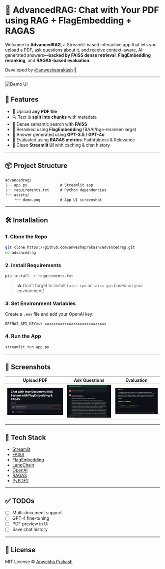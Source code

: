 # 🧠 AdvancedRAG: Chat with Your PDF using RAG + FlagEmbedding + RAGAS

Welcome to **AdvancedRAG**, a Streamlit-based interactive app that lets you upload a PDF, ask questions about it, and receive context-aware, AI-generated answers—**backed by FAISS dense retrieval**, **FlagEmbedding reranking**, and **RAGAS-based evaluation**.

Developed by [@anweshaprakash](https://github.com/anweshaprakash) 💜

---

![Demo UI](https://www.loom.com/share/100de667e0794e35be1234f2efe05450?sid=2cec7e66-f0e2-4fbe-abeb-7cb27d201c2a)

## 🚀 Features

- 📄 Upload **any PDF file**
- 🔍 Text is **split into chunks** with metadata
- 🔗 Dense semantic search with **FAISS**
- 🎯 Reranked using **FlagEmbedding** (BAAI/bge-reranker-large)
- 🤖 Answer generated using **GPT-3.5 / GPT-4o**
- 🧪 Evaluated using **RAGAS metrics**: Faithfulness & Relevance
- 🧼 Clean **Streamlit UI** with caching & chat history

---

## 📦 Project Structure

```
advancedrag/
├── app.py               # Streamlit app
├── requirements.txt     # Python dependencies
└── assets/
    └── demo.png         # App UI screenshot
```

---

## 🛠️ Installation

### 1. Clone the Repo

```bash
git clone https://github.com/anweshaprakash/advancedrag.git
cd advancedrag
```

### 2. Install Requirements

```bash
pip install -r requirements.txt
```

> ⚠️ Don't forget to install `faiss-cpu` or `faiss-gpu` based on your environment!

### 3. Set Environment Variables

Create a `.env` file and add your OpenAI key:

```
OPENAI_API_KEY=sk-xxxxxxxxxxxxxxxxxxxxxxxxxxxx
```

### 4. Run the App

```bash
streamlit run app.py
```

---

## 📸 Screenshots

| Upload PDF | Ask Questions | Evaluation |
|------------|----------------|------------|
| ![upload](assets/upload.png) | ![chat](assets/chat.png) | ![metrics](assets/metrics.png) |

---

## 🧠 Tech Stack

- [Streamlit](https://streamlit.io/)
- [FAISS](https://github.com/facebookresearch/faiss)
- [FlagEmbedding](https://huggingface.co/BAAI/bge-reranker-large)
- [LangChain](https://www.langchain.com/)
- [OpenAI](https://platform.openai.com/)
- [RAGAS](https://github.com/explodinggradients/ragas)
- [PyPDF2](https://pypi.org/project/PyPDF2/)

---

## ✅ TODOs

- [ ] Multi-document support
- [ ] GPT-4 fine-tuning
- [ ] PDF preview in UI
- [ ] Save chat history

---

## 📄 License

MIT License © [Anwesha Prakash](https://github.com/anweshaprakash)
